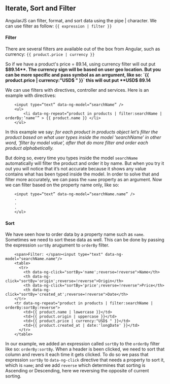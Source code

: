 ## Iterate, Sort and Filter

AngularJS can filter, format, and sort data using the pipe | character. We can use filter as follow:
`{{ expression | filter }}`

#### Filter
There are several filters are available out of the box from Angular, such as currency: 
`{{ product.price | currency }}`

So if we have a product's price = 89.14, using currency filter will out put **$89.14**. The currency sign will be based on user geo location. But you can be more specific and pass symbol as an arrgument, like so:
`{{ product.price | currency:"USD$ " }}` this will out put **USD$ 89.14**

We can use filters with directives, controller and services. Here is an example with directives:

```
	<input type=“text” data-ng-model=“searchName” />
	<ul>     
		<li data-ng-repeat=“product in products | filter:searchName | orderBy:’name’” > {{ product.name }} </li>
	</ul>
```

In this example we say: *for each product in products object let’s filter the product based on what user types inside the model ‘searchName’ in other word, ‘filter by model value', after that do more filter and order each product alphabetically.*

But doing so, every time you types inside the model `searchName` automatically will filter the product and order it by name. But when you try it out you will notice that it’s not accurate because it shows any value contains what has been typed inside the model. In order to solve that and filter more accurately, we can pass the `name` property as an argument. Now we can filter based on the property name only, like so:

```
	<input type=“text” data-ng-model=“searchName.name” />
	.
	.
	.
	</ul>
```
#### Sort
We have seen how to order data by a property name such as `name`. Sometimes we need to sort these data as well. This can be done by passing the expression `sortBy` arugument to `orderBy` filter.

```
	<span>Filter: </span><input type="text" data-ng-model="searchName.name"/>
	<table>
	  <tr>
		<th data-ng-click="sortBy='name';reverse=!reverse">Name</th>
		<th data-ng-click="sortBy='origin';reverse=!reverse">Origin</th>
		<th data-ng-click="sortBy='price';reverse=!reverse">Price</th>
		<th data-ng-click="sortBy='created_at';reverse=!reverse">Date</th>
	</tr>
	<tr data-ng-repeat="product in products | filter:searchName | orderBy:sortBy:reverse">
	    <td>{{ product.name | lowercase }}</td>
		<td>{{ product.origin | uppercase }}</td>
		<td>{{ product.price | currency:"USD$ " }}</td>
		<td>{{ product.created_at | date:'longDate' }}</td>
	  </tr>
    </table>	
```

In our example, we added an expression called `sortBy` to the `orderBy` filter like so: `orderBy:sortBy`. When a header is been clicked, we need to sort that column and revers it each time it gets clicked.
To do so we pass that expression `sortBy` to `data-ng-click` directive that needs a property to sort it, which is `name`; and we add `reverse` which determines that sorting is Ascending or Descending, here we reversing the opposite of current sorting. 
